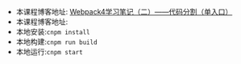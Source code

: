- 本课程博客地址: [Webpack4学习笔记（二）——代码分割（单入口）](https://www.jianshu.com/p/0336be5e1e77)
- 本课程博客地址: 
- 本地安装:`cnpm install`
- 本地构建:`cnpm run build`
- 本地运行:`cnpm start`

